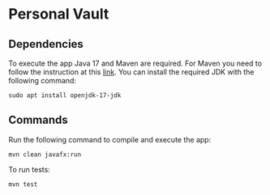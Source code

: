 # Personal Vault

## Dependencies
To execute the app Java 17 and Maven are required. For Maven you need to follow the instruction at this [link](https://maven.apache.org/install.html). You can install the required JDK with the following command:
```
sudo apt install openjdk-17-jdk
```

## Commands
Run the following command to compile and execute the app:
```
mvn clean javafx:run
```

To run tests:
```
mvn test
```